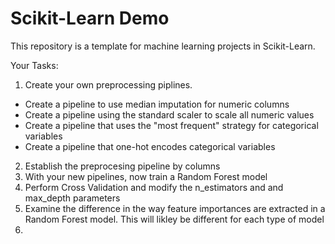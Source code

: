 # Scikit-Learn Demo

This repository is a template for machine learning projects in Scikit-Learn.

Your Tasks:
1. Create your own preprocessing piplines. 
  - Create a pipeline to use median imputation for numeric columns
  - Create a pipeline using the standard scaler to scale all numeric values
  - Create a pipeline that uses the "most frequent" strategy for categorical variables
  - Create a pipeline that one-hot encodes categorical variables
2. Establish the preprocesing pipeline by columns
3. With your new pipelines, now train a Random Forest model
4. Perform Cross Validation and modify the n_estimators and and max_depth parameters
5. Examine the difference in the way feature importances are extracted in a Random Forest model. This will likley be different for each type of model
6. 

